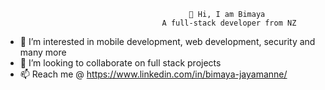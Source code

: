                                              👋 Hi, I am Bimaya
                                       A full-stack developer from NZ
- 👀 I’m interested in mobile development, web development, security and many more
- 💞️ I’m looking to collaborate on  full stack projects
- 📫 Reach me @ https://www.linkedin.com/in/bimaya-jayamanne/



